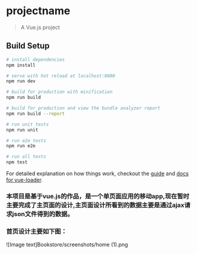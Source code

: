 # projectname

> A Vue.js project

## Build Setup

``` bash
# install dependencies
npm install

# serve with hot reload at localhost:8080
npm run dev

# build for production with minification
npm run build

# build for production and view the bundle analyzer report
npm run build --report

# run unit tests
npm run unit

# run e2e tests
npm run e2e

# run all tests
npm test
```

For detailed explanation on how things work, checkout the [guide](http://vuejs-templates.github.io/webpack/) and [docs for vue-loader](http://vuejs.github.io/vue-loader).

### 本项目是基于vue.js的作品，是一个单页面应用的移动app,现在暂时主要完成了主页面的设计,主页面设计所看到的数据主要是通过ajax请求json文件得到的数据。
### 首页设计主要如下图：
![Image text]Bookstore/screenshots/home (1).png

